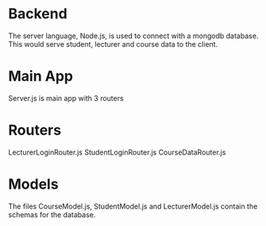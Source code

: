# Backend
The server language, Node.js, is used to connect with a mongodb database.
This would serve student, lecturer and course data to the client.

# Main App
Server.js is main app with 3 routers 

# Routers
LecturerLoginRouter.js
StudentLoginRouter.js
CourseDataRouter.js

# Models
The files CourseModel.js, StudentModel.js and LecturerModel.js contain the 
schemas for the database.

